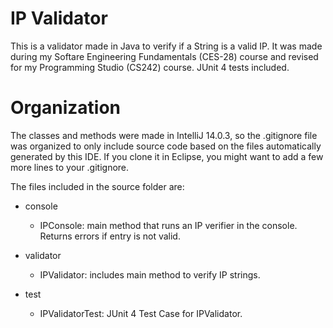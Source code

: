 IP Validator
============

This is a validator made in Java to verify if a String is a valid IP. It was made during my Softare Engineering Fundamentals (CES-28) course and revised for my Programming Studio (CS242) course. JUnit 4 tests included.

Organization
============

The classes and methods were made in IntelliJ 14.0.3, so the .gitignore file was organized to only include source code based on the files automatically generated by this IDE. If you clone it in Eclipse, you might want to add a few more lines to your .gitignore.

The files included in the source folder are:

- console
  - IPConsole: main method that runs an IP verifier in the console. Returns errors if entry is not valid.

- validator
  - IPValidator: includes main method to verify IP strings.

- test
  - IPValidatorTest: JUnit 4 Test Case for IPValidator.